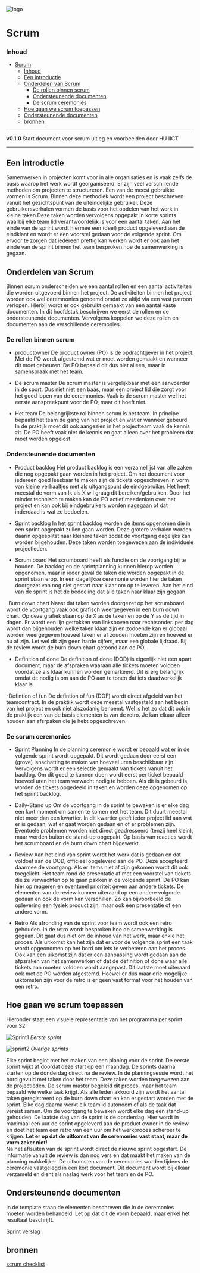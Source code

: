 ![logo](../Presenteren/img/../../Scrum/img/Scrumproces.jpg) [](logo-id)

# Scrum[](title-id)

### Inhoud[](toc-id)

- [Scrum](#scrum)
    - [Inhoud](#inhoud)
  - [Een introductie](#een-introductie)
  - [Onderdelen van Scrum](#onderdelen-van-scrum)
    - [De rollen binnen scrum](#de-rollen-binnen-scrum)
    - [Ondersteunende documenten](#ondersteunende-documenten)
    - [De scrum ceremonies](#de-scrum-ceremonies)
  - [Hoe gaan we scrum toepassen](#hoe-gaan-we-scrum-toepassen)
  - [Ondersteunende documenten](#ondersteunende-documenten-1)
  - [bronnen](#bronnen)

---

**v0.1.0 [](version-id)** Start document voor scrum uitleg en voorbeelden door HU IICT[](author-id).

---

## Een introductie

Samenwerken in projecten komt voor in alle organisaties en is vaak zelfs de basis waarop het werk wordt georganiseerd. Er zijn veel verschillende methoden om projecten te structureren. Een van de meest gebruikte vormen is Scrum. Binnen deze methodiek wordt een project beschreven vanuit het gezichtspunt van de uiteindelijke gebruiker. Deze gebruikersverhalen vormen de basis voor het opdelen van het werk in kleine taken.Deze taken worden vervolgens opgepakt in korte sprints waarbij elke team lid verantwoordelijk is voor een aantal taken. Aan het einde van de sprint wordt hiermee een (deel) product opgeleverd aan de eindklant en wordt er een voorstel gedaan voor de volgende sprint. Om ervoor te zorgen dat iedereen prettig kan werken wordt er ook aan het einde van de sprint binnen het team besproken hoe de samenwerking is gegaan.  

## Onderdelen van Scrum
Binnen scrum onderscheiden we een aantal rollen en een aantal activiteiten die worden uitgevoerd binnen het project. De activiteiten binnen het project worden ook wel ceremnonies genoemd omdat ze altijd via een vast patroon verlopen. Hierbij wordt er ook gebruikt gemaakt van een aantal vaste documenten. In dit hoofdstuk beschrijven we eerst de rollen en de ondersteunende documenten. Vervolgens koppelen we deze rollen en documenten aan de verschillende ceremonies. 

### De rollen binnen scrum
- productowner
De product owner (PO) is de opdrachtgever in het project. Met de PO wordt afgestemd wat er moet worden gemaakt en wanneer dit moet gebeuren. De PO bepaald dit dus niet alleen, maar in samenspraak met het team.

- De scrum master
De scrum master is vergelijkbaar met een aanvoerder in de sport. Dus niet niet een baas, maar een project lid die zorgt voor het goed lopen van de ceremnonies. Vaak is de scrum master wel het eerste aanspreekpunt voor de PO, maar dit hoeft niet.

- Het team
De belangrijkste rol binnen scrum is het team. In principe bepaald het team de gang van het project en wat er wanneer gebeurd. In de praktijk moet dit ook aangezien in het projectteam vaak de kennis zit. De PO heeft vaak niet de kennis en gaat alleen over het probleem dat moet worden opgelost. 

### Ondersteunende documenten
- Product backlog
Het product backlog is een verzamellijst van alle zaken die nog opgepakt gaan worden in het project. Om het document voor iedereen goed leesbaar te maken zijn de tickets opgeschreven in vorm van kleine verhaaltjes met als uitgangspunt de eindgebruiker. Het heeft meestal de vorm van Ik als X wil graag dit bereiken/gebruiken. Door het minder technisch te maken kan de PO actief meedenken over het project en kan ook bij eindgebruikers worden nagegaan of dat inderdaad is wat ze bedoelen. 

- Sprint backlog
In het sprint backlog worden de items opgenomen die in een sprint opgepakt zullen gaan worden. Deze grotere verhalen worden daarin opgesplitst naar kleinere taken zodat de voortgang dagelijks kan worden bijgehouden. Deze taken worden toegewezen aan de individuele projectleden. 

- Scrum board
Het scrumboard heeft als functie om de voortgang bij te houden. De backlog en de sprintplanning kunnen hierop worden opgenomen, maar in ieder geval de taken die worden opgepakt in de sprint staan erop. In een dagelijkse ceremonie worden hier de taken doorgezet van nog niet gestart naar klaar om op te leveren. Aan het eind van de sprint is het de bedoeling dat alle taken naar klaar zijn gegaan.

-Burn down chart
Naast dat taken worden doorgezet op het scrumboard wordt de voortgang vaak ook grafisch weergegeven in een burn down chart. Op deze grafiek staan op de X as de taken en op de Y as de tijd in dagen. Er wordt een lijn getrokken van linksboven naar rechtsonder. per dag wordt dan bijgehouden welke taken klaar zijn en zodoende kan er globaal worden weergegeven hoeveel taken er af zouden moeten zijn en hoeveel er nu af zijn. Let wel dit zijn geen harde cijfers, maar een globale lijdraad. Bij de review wordt de burn down chart getoond aan de PO.  

- Definition of done
De definition of done (DOD) is eigenlijk niet een apart document, maar de afspraken waaraan alle tickets moeten voldoen voordat ze als klaar kunnen worden gemarkeerd. Dit is erg belangrijk omdat dit nodig is om aan de PO aan te tonen dat iets daadwerkelijk klaar is.

-Defintion of fun
De defintion of fun (DOF) wordt direct afgeleid van het teamcontract. In de praktijk wordt deze meestal vastgesteld aan het begin van het project en ook niet alszodanig benoemt. Wel is het zo dat dit ook in de praktijk een van de basis elementen is van de retro. Je kan elkaar alleen houden aan afsrpaken die je hebt opgeschreven.  
  
### De scrum ceremonies 
- Sprint Planning
In de planning ceremonie wordt er bepaald wat er in de volgende sprint wordt opgepakt. Dit wordt gedaan door eerst een (grove) isnschatting te maken van hoeveel uren beschikbaar zijn. Vervolgens wordt er een selectie gemaakt van tickets vanuit het backlog. Om dit goed te kunnen doen wordt eerst per ticket bepaald hoeveel uren het team verwacht nodig te hebben. Als dit is gebeurd is worden de tickets opgedeeld in taken en worden deze opgenomen op het sprint backlog. 

- Daily-Stand up
Om de voortgang in de sprint te bewaken is er elke dag een kort moment om samen te komen met het team. Dit duurt meestal niet meer dan een kwartier. In dit kwartier geeft ieder project lid aan wat er is gedaan, wat er gaat worden gedaan en of er problemen zijn. Eventuele problemen worden niet direct geadresseerd (tenzij heel klein), maar worden buiten de stand-up opgepakt. Op basis van reacties wordt het scrumboard en de burn down chart bijgewerkt.  

- Review 
Aan het eind van sprint wordt het werk dat is gedaan en dat voldoet aan de DOD, officieel opgeleverd aan de PO. Deze accepteerd daarmee de voortgang. Als er items niet af zijn gekomen wordt dit ook toegelicht. Het team rond de presentatie af met een voorstel van tickets die ze verwachten op te gaan pakken in de volgende sprint. De PO kan hier op reageren en eventueel prioriteit geven aan andere tickets. De elementen van de review kunnen uiteraard op een andere volgorde gedaan en ook de vorm kan verschillen. Zo kan bijvoorbeeld de oplevering een fysiek product zijn, maar ook een presentatie of een andere vorm.

- Retro
Als afronding van de sprint voor team wordt ook een retro gehouden. In de retro wordt besproken hoe de samenwerking is gegaan. Dit gaat dus niet om de inhoud van het werk, maar enkle het proces. Als uitkomst kan het zijn dat er voor de volgende sprint een taak wordt opgeonomen op het bord om iets te verbeteren aan het proces. Ook kan een uikomst zijn dat er een aanpassing wordt gedaan aan de afpsraken van het samenwerken of dat de definition of done waar alle tickets aan moeten voldoen wordt aangepast. Dit laatste moet uiteraard ook met de PO worden afgestemd. Hoewel er dus maar drie mogelijke uiktomsten zijn voor de retro is er geen vast format voor het houden van een retro. 

## Hoe gaan we scrum toepassen

Hieronder staat een visuele representatie van het programma per sprint voor S2:

![Sprint1](../Scrum/img/Sprintoverzicht.png) [](logo-id)
*Eerste sprint*

![sprint2](../Scrum/img/Sprintoverzicht%20p2.png)
*Overige sprints*

Elke sprint begint met het maken van een planing voor de sprint. De eerste sprint wijkt af doordat deze start op een maandag. De sprints daarna starten op de donderdag direct na de review. In de planningsessie wordt het bord gevuld met taken door het team. Deze taken worden toegewezen aan de projectleden. De scrum master begeleid dit proces, maar het team bepaald wie welke taak krijgt. Als alle leden akkoord zijn wordt het aantal taken geregistreerd op de burn down chart en kan er gestart worden met de sprint. Elke dag daarna werkt elk teamlid autonoom of als de taak dat vereist samen. Om de voortgang te bewaken wordt elke dag een stand-up gehouden. De laatste dag van de sprint is de donderdag. Hier wordt in maximaal een uur de sprint opgeleverd aan de product owner in de review en doet het team een retro van een uur om het werkproces scherper te krijgen. **Let er op dat de uitkomst van de ceremonies vast staat, maar de vorm zeker niet!**  
Na het aflsuiten van de sprint wordt direct de nieuwe sprint opgestart. De informatie vanuit de review is dan nog vers en dat maakt het maken van de planning makkelijker.
De uitkomsten van de ceremonies worden tijdens de ceremonie vastgelegd in een kort document. Dit document wordt bij elkaar verzameld en dient als naslag werk voor het team en de PO. 

## Ondersteunende documenten
In de template staan de elementen beschreven die in de ceremonies moeten worden behandeld. Let op dat dit de vorm bepaald, maar enkel het resultaat beschrijft. 

[Sprint verslag](../Scrum/files/Sprint-verslag.md)


## bronnen
[scrum checklist](../Scrum/files/Scrum%20Checklist.pdf)


